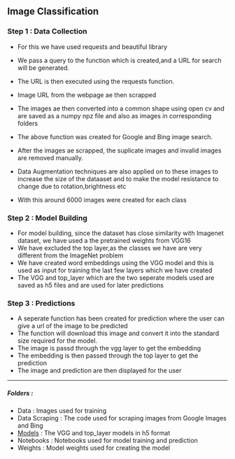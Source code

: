 ## Image Classification

### Step 1 : Data Collection

- For this we have used requests and beautiful library
- We pass a query to the function which is created,and a URL for search will be generated. 
- The URL is then executed using the requests function. 
- Image URL from the webpage ae then scrapped
- The images ae then converted into a common shape using open cv and are saved as a numpy npz file and also as images in corresponding folders
- The above function was created for Google and Bing image search. 
- After the images ae scrapped, the suplicate images and invalid images are removed manually. 
- Data Augmentation techniques are also applied on to these images to increase the size of the dataaset and to make the model resistance to change due to rotation,brightness etc

- With this around 6000 images were created for each class

### Step 2 :  Model Building
- For model building, since the dataset has close similarity with Imagenet dataset, we have used a the pretrained weights from VGG16
- We have excluded the top layer,as the classes we have are very different from the ImageNet problem
- We have created word embeddings using the VGG model and this is used as input for training the last few layers which we have created
- The VGG and top_layer which are the two seperate models used are saved as h5 files and are used for later predictions

### Step 3 : Predictions
- A seperate function has been created for prediction where the user can give a url of the image to be predicted
- The function will download this image and convert it into the standard size required for the model.
- The image is passd through the vgg layer to get the embedding
- The embedding is then passed through the top layer to get the prediction
- The image and prediction are then displayed for the user
---

##### Folders : 
- Data : Images used for training
- Data Scraping : The code used for scraping images from Google Images and Bing
- <a href='https://drive.google.com/drive/folders/1-rpMfLOdLmHvzle5KuPzlQVySOJ4IcRg?usp=sharing'>Models</a> : The VGG and top_layer models in h5 format
- Notebooks : Notebooks used for model training and prediction
- Weights : Model weights used for creating the model

